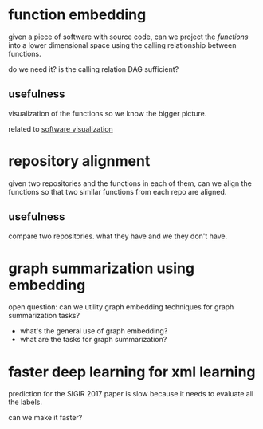 # function embedding

given a piece of software with source code, can we project the *functions* into a lower dimensional space using the calling relationship between functions. 

do we need it? is the calling relation DAG sufficient?

## usefulness

visualization of the functions so we know the bigger picture. 

related to [software visualization](https://softvis.wordpress.com/tools/)

# repository alignment

given two repositories and the functions in each of them, can we align the functions so that two similar functions from each repo are aligned. 

## usefulness

compare two repositories. what they have and we they don't have. 

# graph summarization using embedding

open question: can we utility graph embedding techniques for graph summarization tasks?

- what's the general use of graph embedding?
- what are the tasks for graph summarization?

# faster deep learning for xml learning

prediction for the SIGIR 2017 paper is slow because it needs to evaluate all the labels. 

can we make it faster?

# 